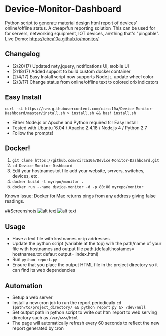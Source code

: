 # Device-Monitor-Dashboard
Python script to generate material design html report of devices' online/offline status. A cheap/fun reporting solution.
This can be used for for servers, networking equipment, IOT devices, anything that's "pingable".  
Live Demo: https://circa10a.github.io/monitor/ 

## Changelog
 - (2/20/17) Updated noty,jquery, notifications UI, mobile UI
 - (2/18/17) Added support to build custom docker container
 - (2/4/17) Easy Install script now supports Node.js, update wheel color
 - (2/3/17) Change status from online/offline text to colored orb indicators

## Easy Install
`curl -sL https://raw.githubusercontent.com/circa10a/Device-Monitor-Dashboard/master/install.sh > install.sh && bash install.sh`
- Either Node.js or Apache and Python required for Easy Install
- Tested with Ubuntu 16.04 / Apache 2.4.18 / Node.js 4 / Python 2.7
- Follow the prompts!

## Docker!
1) `git clone https://github.com/circa10a/Device-Monitor-Dashboard.git`   
2) `cd Device-Monitor-Dashboard`  
3) Edit your hostnames.txt file add your website, servers, switches, devices, etc.  
4) `docker build -t myrepo/monitor .`  
5) `docker run --name device-monitor -d -p 80:80 myrepo/monitor`   

Known Issue: Docker for Mac returns pings from any address giving false readings.

##Screenshots
![alt text](http://i.imgur.com/7r8lPiH.png)
![alt text](http://i.imgur.com/RdjDbMu.png)

## Usage
- Have a text file with hostnames or ip addresses
- Update the python script (variable at the top) with the path/name of your file with hostnames and output file path.(default hostames= hostnames.txt   default output= index.html)
- Run `python report.py`
- Ensure that you place the output HTML file in the project directory so it can find its web dependencies

## Automation
- Setup a web server
- Install a new cron job to run the report periodically `cd $path/to/project_directory/ && python report.py &> /dev/null`
- Set output path in python script to write out html report to web serving directory such as `/var/www/html`
- The page will automatically refresh every 60 seconds to reflect the new report generated by cron
